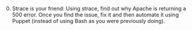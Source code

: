 0. Strace is your friend: Using strace, find out why Apache is returning a 500 error. Once you find the issue, fix it and then automate it using Puppet (instead of using Bash as you were previously doing).
